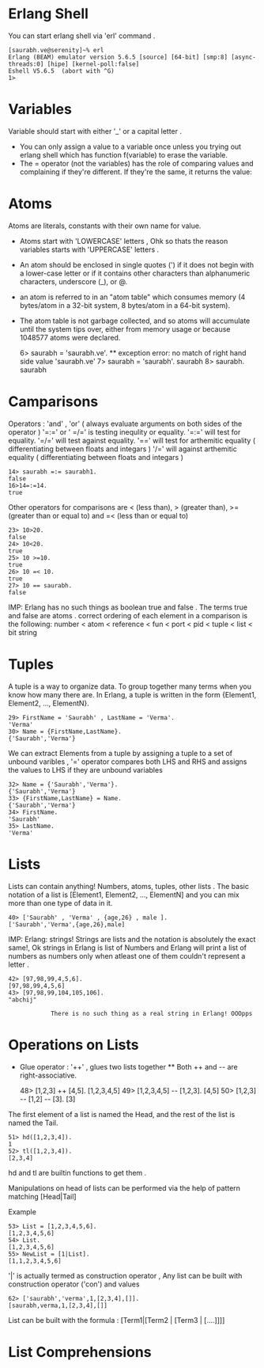 Erlang Shell 
============

You can start erlang shell via 'erl' command . 

    [saurabh.ve@serenity]~% erl
    Erlang (BEAM) emulator version 5.6.5 [source] [64-bit] [smp:8] [async-threads:0] [hipe] [kernel-poll:false]
    Eshell V5.6.5  (abort with ^G)
    1> 

Variables  
==========

Variable should start with either '_' or a capital letter .
 
* You can only assign a value to a variable once unless you trying out erlang shell which has function f(variable) to erase the variable. 
* The = operator (not the variables) has the role of comparing values and complaining if they're different. If they're the same, it returns the value: 
 
Atoms
=====

Atoms are literals, constants with their own name for value.

* Atoms start with 'LOWERCASE' letters , Ohk so thats the reason variables starts with 'UPPERCASE' letters . 
* An atom should be enclosed in single quotes (') if it does not begin with a lower-case letter or if it contains other characters than alphanumeric characters, 
underscore (_), or @.
* an atom is referred to in an "atom table" which consumes memory (4 bytes/atom in a 32-bit system, 8 bytes/atom in a 64-bit system).
* The atom table is not garbage collected, and so atoms will accumulate until the system tips over, either from memory usage or because 1048577 atoms were declared.


    6> saurabh = 'saurabh.ve'.
    ** exception error: no match of right hand side value 'saurabh.ve'
    7> saurabh = 'saurabh'.
    saurabh
    8> saurabh.
    saurabh


Camparisons 
===========

Operators : 'and' , 'or'  ( always evaluate arguments on both sides of the operator ) 
'=:=' or ' =/=' is testing inequlity or equality.
'=:=' will test for equality.
'=/=' will test against equality.
'=='  will test for arthemitic  equality ( differentiating between floats and integars ) 
'/=' will against arthemitic  equality ( differentiating between floats and integars ) 

    14> saurabh =:= saurabh1.
    false
    16>14=:=14.
    true

Other operators for comparisons are < (less than), > (greater than), >= (greater than or equal to) and =< (less than or equal to)

    23> 10>20.
    false
    24> 10<20.
    true
    25> 10 >=10.
    true
    26> 10 =< 10.
    true
    27> 10 == saurabh.
    false

IMP: Erlang has no such things as boolean true and false .   The terms true and false are atoms . 
correct ordering of each element in a comparison is the following:
number < atom < reference < fun < port < pid < tuple < list < bit string

Tuples
======
 
A tuple is a way to organize data. To group together many terms when you know how many there are. In Erlang, a tuple is written in the form {Element1, Element2, ..., ElementN}.
 
    29> FirstName = 'Saurabh' , LastName = 'Verma'.
    'Verma'
    30> Name = {FirstName,LastName}.
    {'Saurabh','Verma'}
     
We can extract Elements from a tuple by assigning a tuple to a set of unbound varibles , '=' operator compares both LHS and RHS and assigns the values to LHS if they are unbound variables 

    32> Name = {'Saurabh','Verma'}.
    {'Saurabh','Verma'}
    33> {FirstName,LastName} = Name.
    {'Saurabh','Verma'}
    34> FirstName.
    'Saurabh'
    35> LastName.
    'Verma'
     
 
Lists
=====
 
Lists can contain anything! Numbers, atoms, tuples, other lists . The basic notation of a list is [Element1, Element2, ..., ElementN] and you can mix more than one type of data in it.
 
    40> ['Saurabh' , 'Verma' , {age,26} , male ].
    ['Saurabh','Verma',{age,26},male]
 
IMP: Erlang: strings! Strings are lists and the notation is absolutely the exact same!, Ok strings in Erlang is list of Numbers and Erlang will print a list of numbers as numbers only when atleast one of them couldn't represent a letter . 

    42> [97,98,99,4,5,6].
    [97,98,99,4,5,6]
    43> [97,98,99,104,105,106].
    "abchij"

                There is no such thing as a real string in Erlang! OOOpps 
 
Operations on Lists 
===================

* Glue operator : '++' , glues two lists together 
** Both ++ and -- are right-associative.

    48> [1,2,3] ++ [4,5].
    [1,2,3,4,5]
    49> [1,2,3,4,5] -- [1,2,3].
    [4,5]
    50> [1,2,3] -- [1,2] -- [3].
    [3]

 
The first element of a list is named the Head, and the rest of the list is named the Tail.

    51> hd([1,2,3,4]).
    1
    52> tl([1,2,3,4]).
    [2,3,4]

hd and tl are builtin functions to get them . 

Manipulations on head of lists can be performed via the help of pattern matching 
[Head|Tail]

Example 

    53> List = [1,2,3,4,5,6].
    [1,2,3,4,5,6]
    54> List.
    [1,2,3,4,5,6]
    55> NewList = [1|List].
    [1,1,2,3,4,5,6]

'|' is actually termed as construction operator , Any list can be built with construction operator ('con') and values  

    62> ['saurabh','verma',1,[2,3,4],[]].
    [saurabh,verma,1,[2,3,4],[]]

List can be built with the formula : [Term1|[Term2 | [Term3 | [....]]]]


List Comprehensions
===================

